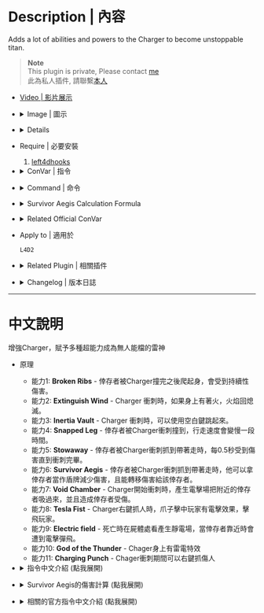 # Description | 內容
Adds a lot of abilities and powers to the Charger to become unstoppable titan.

> __Note__ <br/>
This plugin is private, Please contact [me](/#私人插件列表-private-plugins-list)<br/>
此為私人插件, 請聯繫[本人](/#私人插件列表-private-plugins-list)

* [Video | 影片展示](https://youtu.be/DZEpU7tS19M)

* <details><summary>Image | 圖示</summary>

	<br/>![l4d2_charger_unstoppable_1](image/l4d2_charger_unstoppable_1.jpg)
	<br/>![l4d2_charger_unstoppable_2](image/l4d2_charger_unstoppable_2.gif)
	<br/>![l4d2_charger_unstoppable_3](image/l4d2_charger_unstoppable_3.gif)
	<br/>![l4d2_charger_unstoppable_4](image/l4d2_charger_unstoppable_4.gif)
	<br/>![l4d2_charger_unstoppable_5](image/l4d2_charger_unstoppable_5.gif)
	<br/>![l4d2_charger_unstoppable_6](image/l4d2_charger_unstoppable_6.gif)
</details>

* <details><summary>Details</summary>

	* <b>Broken Ribs ability</b> - After a pummel ends, the survivor takes damage over time.
	* <b>Extinguish Wind ability</b> - The force of wind the Charger creates while charging is capable of extinguishing flames on his body.
	* <b>Inertia Vault ability</b> - While charging the Charger has the ability to leap into the air.
	* <b>Tesla Fist ability</b> - When the Charger strikes a Survivor with his fist, they are sent flying.
	* <b>Snapped Leg ability</b> - When the Charger collides with a Survivor, it snaps their leg causing them to move slower.
	* <b>Stowaway ability</b> - The longer the Charger carries a survivor, the more damage caused by the Charger until the charge comes to an end.
	* <b>Survivor Aegis ability</b> - While charging, the Charger will use the Survivor as an Aegis to absorb damage it would receive.
	* <b>Void Chamber</b> - When starting a charge, the force is so powerful that it sucks nearby Survivors.
	* <b>Electric field</b> - When charger dead, spawns an anomaly on charger's body that electrocutes people.
	* <b>The God of Thunder</b> - When charger spawns, create thunder particle on the right hand.
	* <b>Charging Punch</b> - Punch while charging.
</details>

* Require | 必要安裝
	1. [left4dhooks](https://forums.alliedmods.net/showthread.php?t=321696)

* <details><summary>ConVar | 指令</summary>

	* cfg/sourcemod/l4d2_charger_unstoppable.cfg
		```php
		// If 1, Enables Broken Ribs ability: After a pummel ends, the survivor takes damage over time.
		l4d2_charger_unstoppable_brokenribs_enable "1"

		// Chance that after a pummel ends the Survivor takes damage over time. (100 = 100%)
		l4d2_charger_unstoppable_brokenribs_chance "100"

		// For how many seconds should the Broken Ribs cause damage.
		l4d2_charger_unstoppable_brokenribs_duration "5"

		// How much damage is inflicted by Broken Ribs each second.
		l4d2_charger_unstoppable_brokenribs_damage "2"

		// If 1, Enables Extinguish Wind ability: The force of wind the Charger creates while charging is capable of extinguishing flames on his body.
		l4d2_charger_unstoppable_extinguishingwind_enable "1"

		// If 1, Enables Inertia Vault ability: While charging the Charger has the ability to leap into the air.
		l4d2_charger_unstoppable_inertiavault_enable "1"

		// Power behind the Charger's jump. (set at least 300 to be able to jump)
		l4d2_charger_unstoppable_inertiavault_power "300.0"

		// If 1, Enables Tesla Fist ability: When the Charger strikes a Survivor with his fist, they are sent flying.
		l4d2_charger_unstoppable_tesla_enable "1"

		// Power behind the Charger's Tesla Fist.
		l4d2_charger_unstoppable_tesla_power "200.0"

		// Amount of time between Tesla Fists.
		l4d2_charger_unstoppable_tesla_cooldown "8.0"

		// If 1, Enables Snapped Leg ability: When the Charger collides with a Survivor, it snaps their leg causing them to move slower.
		l4d2_charger_unstoppable_snappedleg_enable "1"

		// Chance that after a charger collision movement speed is reduced. (100 = 100%)
		l4d2_charger_unstoppable_snappedleg_chance "100"

		// For how many seconds will the Snapped Leg reduce movement speed.
		l4d2_charger_unstoppable_snappedleg_duration "6.0"

		// Maximum survivor Run speed caused by Snapped Leg
		l4d2_charger_unstoppable_snappedleg_run_speed "150"

		// Maximum run speed for survivors who actives adrenaline eat while Snapped Leg
		l4d2_charger_unstoppable_snappedleg_adrenaline_speed "220"

		// Maximum survivor Walk speed caused by Snapped Leg
		l4d2_charger_unstoppable_snappedleg_walk_speed "75"

		// Maximum survivor Crouch speed caused by Snapped Leg
		l4d2_charger_unstoppable_snappedleg_crouch_speed "60"

		// If 1, Enables Stowaway ability: The longer the Charger carries a survivor, the more damage caused by the Charger until the charge comes to an end.
		l4d2_charger_unstoppable_stowaway_enable "1"

		// How much damage is inflicted by Stowaway for each 0.5 second carried.
		l4d2_charger_unstoppable_stowaway_damage "2.0"

		// If 1, Enables Survivor Aegis ability: While charging, the Charger will use the Survivor as an Aegis to absorb damage it would receive.
		l4d2_charger_unstoppable_survivoraegis_enable "1"

		// Percent of damage the Charger avoids using a Survivor as an Aegis.
		l4d2_charger_unstoppable_survivoraegis_percent "0.8"

		// How much damage is inflicted to the Survivor being used as an Aegis.
		// Damge = the damage charger received / this cvar valve (0=No damage)
		l4d2_charger_unstoppable_survivoraegis_divisor "30.0"

		// If 1, Enables Void Chamber ability: When starting a charge, the force is so powerful that it sucks nearby Survivors.
		l4d2_charger_unstoppable_voidchamber_enable "1"

		// (Void Chamber) Force power.
		l4d2_charger_unstoppable_voidchamber_power "150.0"

		// (Void Chamber) Damage the force of the roar causes to nearby survivors.
		l4d2_charger_unstoppable_voidchamber_damage "10.0"

		// (Void Chamber) Force Range.
		l4d2_charger_unstoppable_voidchamber_range "200.0"

		// If 1, Enables Electric field ability: When charger dead, spawns an anomaly on charger's body that electrocutes people.
		l4d2_charger_unstoppable_anomaly_enable "1"

		// Chance that Electric field is produced. (100 = 100%)
		l4d2_charger_unstoppable_anomaly_chance "100.0"

		// The amount of damage to deal to Survivors when being struck.
		l4d2_charger_unstoppable_anomaly_damage "5.0"

		// How close entities must be to the anomaly before being struck.
		l4d2_charger_unstoppable_anomaly_range "200.0"

		// How long can Electric field exist ?
		l4d2_charger_unstoppable_anomaly_time "10.0"

		// How often to damage survivors within range.
		l4d2_charger_unstoppable_anomaly_interval "1.0"

		// If 1, Enables God of the Thunder ability: When charger spawns, create thunder particle on the right hand.
		l4d2_charger_unstoppable_god_of_the_thunder_enable "1"

		// If 1, Enables Charging Punch ability: Allow punching while charging.
		l4d2_charger_unstoppable_punch_enable "1"
		```
</details>

* <details><summary>Command | 命令</summary>

	None
</details>

* <details><summary>Survivor Aegis Calculation Formula</summary>
	
	> Example: Charger gets AWP shot while carrying a survivor<br/>
	AWP 1 shot damage = 90<br/>
	Charger receive damage = 90 * 0.7 = 63<br/>
	Survivor receive damage = 63 / 30.0 = 2.1<br/>
	```php
	l4d2_charger_unstoppable_survivoraegis_divisor "30.0"
	l4d2_charger_unstoppable_survivoraegis_enable "1"
	l4d2_charger_unstoppable_survivoraegis_percent "0.7"
	```
</details>

* <details><summary>Related Official ConVar</summary>

	* write down the following cvars in cfg/server.cfg
		```php
		// Charger charging duration (default: 2.5)
		sm_cvar z_charge_duration   	"2.5"

		// Charger charging Speed (default: 500)
		sm_cvar z_charge_max_speed  	"500"

		// Charger Re-charge CD (default: 12)
		sm_cvar z_charge_interval  		"12"
		```
</details>

* Apply to | 適用於
	```
	L4D2
	```

* <details><summary>Related Plugin | 相關插件</summary>

	1. [l4d2_charger_grab](/L4D_插件/Charger_Charger/l4d2_charger_grab): The Charger can grab survivor and drop
		> Charger可以徒手抓住人類趴趴走 (Bot 也適用)
	2. [l4d2_charger_pickup_incap](/L4D_插件/Charger_Charger/l4d2_charger_pickup_incap): The charger is able to carry any incapacitated player and fling any incapacitated player
		> Charger可以衝撞帶走倒地的倖存者並撞倒他們 (Bot 也適用)
	3. [Charging Charger Stagger by Marttt](https://forums.alliedmods.net/showthread.php?t=335142): Stagger clients around the charger while on charging mode
		> 衝刺期間持續震開周圍的玩家 (Bot 也適用)
</details>

* <details><summary>Changelog | 版本日誌</summary>

	```php
	//Mortiegama @ 2014-2017
	//HarryPotter @ 2023
	```
	* v1.3h (2023-12-22)
		* Allow punch while charging

	* v1.2h (2023-5-27)
		* Add a conver. When charger spawns, create thunder particle on the right hand.

	* v1.1h (2023-5-2)
		* Attach Tesla Particle to charger when charger spawns.

	* v1.0h (2023-4-26)
		* Remake code, convert code to latest syntax
		* Fix warnings when compiling on SourceMod 1.11.
		* Optimize code and improve performance
		* Replace Gamedata with left4dhooks
		* Delete "Locomotive ability", "Meteor Fist ability"
		* Add "Tesla Fists ability", "Electric field ability"

	* v1.3
		* [Original Plugin by Mortiegama](https://forums.alliedmods.net/showthread.php?t=234314)
</details>

- - - -
# 中文說明
增強Charger，賦予多種超能力成為無人能檔的雷神

* 原理
	* 能力1: <b>Broken Ribs</b> - 倖存者被Charger撞完之後爬起身，會受到持續性傷害。
	* 能力2: <b>Extinguish Wind</b> - Charger 衝刺時，如果身上有著火，火焰回熄滅。
	* 能力3: <b>Inertia Vault</b> - Charger 衝刺時，可以使用空白鍵跳起來。
	* 能力4: <b>Snapped Leg</b> - 倖存者被Charger衝刺撞到，行走速度會變慢一段時間。
	* 能力5: <b>Stowaway</b> - 倖存者被Charger衝刺抓到帶著走時，每0.5秒受到傷害直到衝刺完畢。
	* 能力6: <b>Survivor Aegis</b> - 倖存者被Charger衝刺抓到帶著走時，他可以拿倖存者當作盾牌減少傷害，且能轉移傷害給該倖存者。
	* 能力7: <b>Void Chamber</b> - Charger開始衝刺時，產生電擊場把附近的倖存者吸過來，並且造成倖存者受傷。
	* 能力8: <b>Tesla Fist</b> - Charger右鍵抓人時，爪子擊中玩家有電擊效果，擊飛玩家。
	* 能力9: <b>Electric field</b> - 死亡時在屍體處看產生靜電場，當倖存者靠近時會遭到電擊彈飛。
	* 能力10: <b>God of the Thunder</b> - Chager身上有雷電特效
	* 能力11: <b>Charging Punch</b> - Chager衝刺期間可以右鍵抓傷人

* <details><summary>指令中文介紹 (點我展開)</summary>

	* cfg/sourcemod/l4d2_charger_unstoppable.cfg
		```php
		// 為1時，啟用 "Broken Ribs" 能力，倖存者被Charger撞完之後爬起身，會受到持續性傷害。
		l4d2_charger_unstoppable_brokenribs_enable "1"

		// (Broken Ribs 能力) 觸發機率
		l4d2_charger_unstoppable_brokenribs_chance "100"

		// (Broken Ribs 能力) 傷害持續時間
		l4d2_charger_unstoppable_brokenribs_duration "5"

		// (Broken Ribs 能力) 每秒造成的傷害值
		l4d2_charger_unstoppable_brokenribs_damage "2"

		// 為1時，啟用 "Extinguish Wind" 能力，Charger 衝刺時，如果身上有著火，火焰回熄滅。
		l4d2_charger_unstoppable_extinguishingwind_enable "1"

		// 為1時，啟用 "Inertia Vault" 能力，Charger 衝刺時，可以使用空白鍵跳起來。
		l4d2_charger_unstoppable_inertiavault_enable "1"

		// (Inertia Vault 能力) 跳起來的力道 (至少要300以上)
		l4d2_charger_unstoppable_inertiavault_power "300.0"

		// 為1時，啟用 "Tesla Fist" 能力，Charger右鍵抓人時，爪子擊中玩家有電擊效果，擊飛玩家。
		l4d2_charger_unstoppable_tesla_enable "1"

		// (Tesla Fist 能力) 擊飛力道
		l4d2_charger_unstoppable_tesla_power "200.0"

		// (Tesla Fist 能力) CD時間
		l4d2_charger_unstoppable_tesla_cooldown "8.0"

		// 為1時，啟用 "Snapped Leg" 能力，倖存者被Charger衝刺撞到，行走速度會變慢一段時間。
		l4d2_charger_unstoppable_snappedleg_enable "1"

		// (Snapped Leg 能力) 觸發機率
		l4d2_charger_unstoppable_snappedleg_chance "100"

		// (Snapped Leg 能力) 行走速度變慢的持續時間
		l4d2_charger_unstoppable_snappedleg_duration "6.0"

		// (Snapped Leg 能力) 人類跑步速度
		l4d2_charger_unstoppable_snappedleg_run_speed "150"

		// (Snapped Leg 能力) 人類吃下腎上腺素速度
		l4d2_charger_unstoppable_snappedleg_adrenaline_speed "220"

		// (Snapped Leg 能力) 人類走路速度
		l4d2_charger_unstoppable_snappedleg_walk_speed "75"

		// (Snapped Leg 能力) 人類蹲下速度
		l4d2_charger_unstoppable_snappedleg_crouch_speed "60"

		// 為1時，啟用 "Stowaway" 能力，倖存者被Charger衝刺抓到帶著走時，每0.5秒受到傷害直到衝刺完畢。
		l4d2_charger_unstoppable_stowaway_enable "1"

		// (Stowaway 能力) 每0.5秒受到的傷害值
		l4d2_charger_unstoppable_stowaway_damage "2.0"

		// 為1時，啟用 "Survivor Aegis" 能力，倖存者被Charger衝刺抓到帶著走時，他可以拿倖存者當作盾牌減少傷害，且能轉移傷害給該倖存者。。
		l4d2_charger_unstoppable_survivoraegis_enable "1"

		// (Survivor Aegis 能力) 減傷比
		l4d2_charger_unstoppable_survivoraegis_percent "0.8"

		// (Survivor Aegis 能力) 傷害減少係數
		// 人類承受的傷害 = Charger得到的傷害 / 此數值 (0=無傷)
		l4d2_charger_unstoppable_survivoraegis_divisor "30.0"

		// 為1時，啟用 "Void Chamber" 能力，Charger開始衝刺時，產生電擊場把附近的倖存者吸過來，並且造成倖存者受傷。
		l4d2_charger_unstoppable_voidchamber_enable "1"

		// (Void Chamber 能力) 電擊場吸引力道
		l4d2_charger_unstoppable_voidchamber_power "150.0"

		// (Void Chamber 能力) 電擊場對倖存者造成的傷害值
		l4d2_charger_unstoppable_voidchamber_damage "10.0"

		// (Void Chamber 能力) 電擊場範圍
		l4d2_charger_unstoppable_voidchamber_range "200.0"

		// 為1時，啟用 "Electric field" 能力，死亡時在屍體處看產生靜電場，當倖存者靠近時會遭到電擊彈飛。
		l4d2_charger_unstoppable_anomaly_enable "1"

		// (Electric field 能力) 觸發機率
		l4d2_charger_unstoppable_anomaly_chance "100.0"

		// (Electric field 能力) 靜電場造成的傷害值
		l4d2_charger_unstoppable_anomaly_damage "5.0"

		// (Electric field 能力) 靜電場範圍
		l4d2_charger_unstoppable_anomaly_range "200.0"

		// (Electric field 能力) 靜電場存在時間
		l4d2_charger_unstoppable_anomaly_time "10.0"

		// (Electric field 能力) 靜電場每1.5秒造成傷害
		l4d2_charger_unstoppable_anomaly_interval "1.0"

		// 為1時，啟用 "God of the Thunder" 能力，Chager身上有雷電特效
		l4d2_charger_unstoppable_god_of_the_thunder_enable "1"

		// 為1時，啟用 "Charging Punch" 能力，Chager衝刺期間可以右鍵抓傷人
		l4d2_charger_unstoppable_punch_enable "1"
		```
</details>


* <details><summary>Survivor Aegis的傷害計算 (點我展開)</summary>
	
	> 舉例: Charger 衝刺抓到倖存者並帶著走時被AWP射中一槍<br/>
	AWP 一槍傷害 = 90<br/>
	Charger 受到的傷害 = 90 * 0.7 = 63<br/>
	倖存者 受到的傷害 = 63 / 30.0 = 2.1<br/>
	```php
	l4d2_charger_unstoppable_survivoraegis_divisor "30.0"
	l4d2_charger_unstoppable_survivoraegis_percent "0.7"
	```
</details>

* <details><summary>相關的官方指令中文介紹 (點我展開)</summary>

	* 以下指令寫入文件 cfg/server.cfg，可自行調整
		```php
		// Charger衝撞時間 (預設: 2.5秒)
		sm_cvar z_charge_duration 2.5

		// Charger衝撞速度 (預設: 500)
		sm_cvar z_charge_max_speed 500

		// Charger重新衝撞的CD (預設: 12秒)
		sm_cvar z_charge_interval 12
		```
</details>